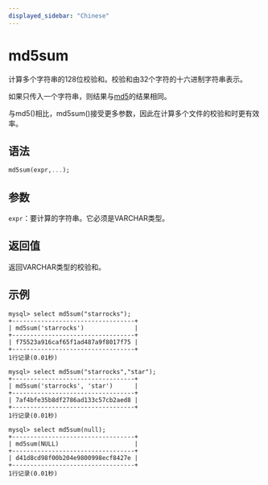 ```yaml
---
displayed_sidebar: "Chinese"
---
```


# md5sum

计算多个字符串的128位校验和。校验和由32个字符的十六进制字符串表示。

如果只传入一个字符串，则结果与[md5](md5.md)的结果相同。

与md5()相比，md5sum()接受更多参数，因此在计算多个文件的校验和时更有效率。

## 语法

```Haskell
md5sum(expr,...);
```

## 参数

`expr`：要计算的字符串。它必须是VARCHAR类型。

## 返回值

返回VARCHAR类型的校验和。

## 示例

```Plain Text
mysql> select md5sum("starrocks");
+----------------------------------+
| md5sum('starrocks')              |
+----------------------------------+
| f75523a916caf65f1ad487a9f8017f75 |
+----------------------------------+
1行记录(0.01秒)

mysql> select md5sum("starrocks","star");
+----------------------------------+
| md5sum('starrocks', 'star')      |
+----------------------------------+
| 7af4bfe35b8df2786ad133c57cb2aed8 |
+----------------------------------+
1行记录(0.01秒)

mysql> select md5sum(null);
+----------------------------------+
| md5sum(NULL)                     |
+----------------------------------+
| d41d8cd98f00b204e9800998ecf8427e |
+----------------------------------+
1行记录(0.01秒)
```